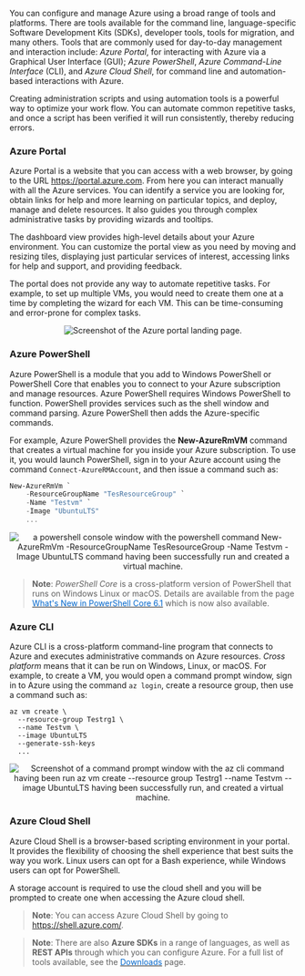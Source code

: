 

You can configure and manage Azure using a broad range of tools and platforms. There are tools available for the command line, language-specific Software Development Kits (SDKs), developer tools, tools for migration, and many others. Tools that are commonly used for day-to-day management and interaction include: *Azure Portal*, for interacting with Azure via a Graphical User Interface (GUI); *Azure PowerShell*, *Azure Command-Line Interface* (CLI), and *Azure Cloud Shell*, for command line and automation-based interactions with Azure.

Creating administration scripts and using automation tools is a powerful way to optimize your work flow. You can automate common repetitive tasks, and once a script has been verified it will run consistently, thereby reducing errors.


### **Azure Portal**
Azure Portal is a website that you can access with a web browser, by going to the URL <a href="https://portal.azure.com" target="_blank"><span style="color: #0066cc;" color="#0066cc">https://portal.azure.com</span></a>. From here you can interact manually with all the Azure services. You can identify a service you are looking for, obtain links for help and more learning on particular topics, and deploy, manage and delete resources. It also guides you through complex administrative tasks by providing wizards and tooltips.

The dashboard view provides high-level details about your Azure environment. You can customize the portal view as you need by moving and resizing tiles, displaying just particular services of interest, accessing links for help and support, and providing feedback.

The portal does not provide any way to automate repetitive tasks. For example, to set up multiple VMs, you would need to create them one at a time by completing the wizard for each VM. This can be time-consuming and error-prone for complex tasks. 

<p style="text-align:center;"><img src="../Linked_Image_Files/azureportal.png" alt="Screenshot of the Azure portal landing page."></p>


### **Azure PowerShell**
Azure PowerShell is a module that you add to Windows PowerShell or PowerShell Core that enables you to connect to your Azure subscription and manage resources. Azure PowerShell requires Windows PowerShell to function. PowerShell provides services such as the shell window and command parsing. Azure PowerShell then adds the Azure-specific commands.

For example, Azure PowerShell provides the **New-AzureRmVM** command that creates a virtual machine for you inside your Azure subscription. To use it, you would launch PowerShell, sign in to your Azure account using the command `Connect-AzureRMAccount`, and then issue a command such as:


```powershell
New-AzureRmVm `
    -ResourceGroupName "TesResourceGroup" `
    -Name "Testvm" `
    -Image "UbuntuLTS"
    ...
```


<p style="text-align:center;"><img src="../Linked_Image_Files/powershell1.png" alt="a powershell console window with the powershell command New-AzureRmVm     -ResourceGroupName TesResourceGroup  -Name Testvm -Image UbuntuLTS command having been successfully run and created a virtual machine."></p>


> **Note**: *PowerShell Core* is a cross-platform version of PowerShell that runs on Windows Linux or macOS. Details are available from the page <a href="https://docs.microsoft.com/en-us/powershell/scripting/whats-new/what-s-new-in-powershell-core-60?view=powershell-6" target="_blank"><span style="color: #0066cc;" color="#0066cc"> What's New in PowerShell Core 6.1</span></a> which is now also available.

### **Azure CLI**
Azure CLI is a cross-platform command-line program that connects to Azure and executes administrative commands on Azure resources. *Cross platform* means that it can be run on Windows, Linux, or macOS. For example, to create a VM, you would open a command prompt window, sign in to Azure using the command `az login`, create a resource group, then use a command such as:

```azurecli
az vm create \
  --resource-group Testrg1 \
  --name Testvm \
  --image UbuntuLTS
  --generate-ssh-keys
  ...
```

<p style="text-align:center;"><img src="../Linked_Image_Files/azclivmcreate.png" alt="Screenshot of a command prompt window with the az cli command having been run az vm create --resource group Testrg1 --name Testvm --image UbuntuLTS having been successfully run, and created a virtual machine."></p>



### **Azure Cloud Shell**
Azure Cloud Shell is a browser-based scripting environment in your portal. It provides the flexibility of choosing the shell experience that best suits the way you work. Linux users can opt for a Bash experience, while Windows users can opt for PowerShell.

A storage account is required to use the cloud shell and you will be prompted to create one when accessing the Azure cloud shell.


> **Note**: You can access Azure Cloud Shell by going to <a href="https://shell.azure.com/" target="_blank"><span style="color: #0066cc;" color="#0066cc"> https://shell.azure.com/</span></a>.




> **Note**: There are also <b>Azure SDKs</b> in a range of languages, as well as <b>REST APIs</b> through which you can configure Azure. For a full list of tools available, see the <a href="https://azure.microsoft.com/en-us/downloads/" target="_blank"><span style="color: #0066cc;" color="#0066cc">Downloads</span></a> page.
